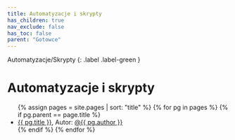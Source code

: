```yaml
---
title: Automatyzacje i skrypty
has_children: true
nav_exclude: false
has_toc: false
parent: "Gotowce"
---
```

Automatyzacje/Skrypty
{: .label .label-green }

# Automatyzacje i skrypty

<ul>
    {% assign pages = site.pages | sort: "title" %}
    {% for pg in pages %}
        {% if pg.parent == page.title %}
            <li>
                <a href="{{ pg.url }}">{{ pg.title }}</a>, Autor: <a href="https://github.com/{{ pg.author }}">@{{ pg.author }}</a>
            </li>
        {% endif %}
    {% endfor %}
</ul>

